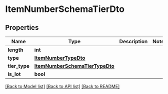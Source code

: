# ItemNumberSchemaTierDto

## Properties
Name | Type | Description | Notes
------------ | ------------- | ------------- | -------------
**length** | **int** |  | 
**type** | [**ItemNumberTypeDto**](ItemNumberTypeDto.md) |  | 
**tier_type** | [**ItemNumberSchemaTierTypeDto**](ItemNumberSchemaTierTypeDto.md) |  | 
**is_lot** | **bool** |  | 

[[Back to Model list]](../README.md#documentation-for-models) [[Back to API list]](../README.md#documentation-for-api-endpoints) [[Back to README]](../README.md)


